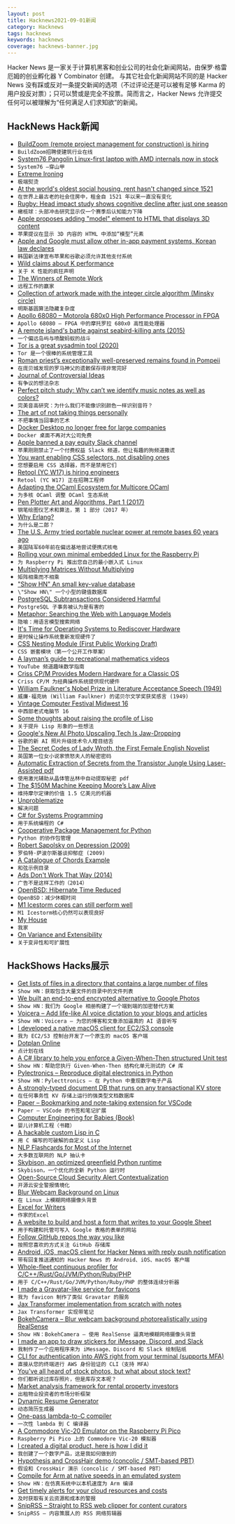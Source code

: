 ```yaml
---
layout: post
title: Hacknews2021-09-01新闻
category: Hacknews
tags: hacknews
keywords: hacknews
coverage: hacknews-banner.jpg
---
```


Hacker News 是一家关于计算机黑客和创业公司的社会化新闻网站，由保罗·格雷厄姆的创业孵化器 Y Combinator 创建。
与其它社会化新闻网站不同的是 Hacker News 没有踩或反对一条提交新闻的选项（不过评论还是可以被有足够 Karma 的用户投反对票）；只可以赞或是完全不投票。简而言之，Hacker News 允许提交任何可以被理解为“任何满足人们求知欲”的新闻。

## HackNews Hack新闻


- [BuildZoom (remote project management for construction) is hiring](https://jobs.lever.co/buildzoom)
- `BuildZoom招聘使建筑行业在线`
- [System76 Pangolin Linux-first laptop with AMD internals now in stock](https://system76.com/laptops/pangolin)
- `System76 –穿山甲`
- [Extreme Ironing](https://en.wikipedia.org/wiki/Extreme_ironing)
- `极端熨烫`
- [At the world's oldest social housing, rent hasn't changed since 1521](https://www.cbc.ca/radio/day6/hazaras-at-risk-in-afghanistan-the-meaning-of-comirnaty-a-brief-history-of-poppers-nancy-drew-at-91-more-1.6155032/at-the-world-s-oldest-social-housing-rent-hasn-t-changed-since-1521-1.6155041)
- `在世界上最古老的社会住房中，租金自 1521 年以来一直没有变化`
- [Rugby: Head impact study shows cognitive decline after just one season](https://www.bbc.co.uk/sport/rugby-union/58369271)
- `橄榄球：头部冲击研究显示仅一个赛季后认知能力下降`
- [Apple proposes adding "model" element to HTML that displays 3D content](https://github.com/WebKit/explainers/tree/main/model)
- `苹果提议在显示 3D 内容的 HTML 中添加“模型”元素`
- [Apple and Google must allow other in-app payment systems, Korean law declares](https://www.theverge.com/2021/8/31/22643800/apple-google-south-korea-app-store-payment-legislation-passes)
- `韩国新法律宣布苹果和谷歌必须允许其他支付系统`
- [Wild claims about K performance](https://mlochbaum.github.io/BQN/implementation/kclaims.html)
- `关于 K 性能的疯狂声明`
- [The Winners of Remote Work](https://www.nytimes.com/2021/08/31/upshot/the-winners-of-remote-work.html)
- `远程工作的赢家`
- [Collection of artwork made with the integer circle algorithm (Minsky circle)](https://www.onirom.fr/ica.html)
- `明斯基圆算法隐藏复杂度`
- [Apollo 68080 – Motorola 680x0 High Performance Processor in FPGA](http://www.apollo-core.com/features.html)
- `Apollo 68080 – FPGA 中的摩托罗拉 680x0 高性能处理器`
- [A remote island's battle against seabird-killing ants (2015)](https://www.audubon.org/magazine/july-august-2015/one-remote-islands-battle-against-acid)
- `一个偏远岛屿与喷酸蚂蚁的战斗`
- [Tor is a great sysadmin tool (2020)](https://www.jamieweb.net/blog/tor-is-a-great-sysadmin-tool/)
- `Tor 是一个很棒的系统管理工具`
- [Roman priest’s exceptionally well-preserved remains found in Pompeii](https://www.smithsonianmag.com/smart-news/archaeologists-uncover-most-well-preserved-human-remains-pompeii-date-180978455/)
- `在庞贝城发现的罗马神父的遗骸保存得非常完好`
- [Journal of Controversial Ideas](https://www.journalofcontroversialideas.org/)
- `有争议的想法杂志`
- [Perfect pitch study: Why can’t we identify music notes as well as colors?](https://news.uchicago.edu/story/why-cant-we-identify-music-notes-well-colors-perfect-pitch-study-offers-clues)
- `完美音高研究：为什么我们不能像识别颜色一样识别音符？`
- [The art of not taking things personally](https://medium.dave-bailey.com/the-art-of-not-taking-things-personally-b7a8395ce172)
- `不把事情当回事的艺术`
- [Docker Desktop no longer free for large companies](https://www.theregister.com/2021/08/31/docker_desktop_no_longer_free/)
- `Docker 桌面不再对大公司免费`
- [Apple banned a pay equity Slack channel](https://www.theverge.com/2021/8/31/22650751/apple-bans-pay-equity-slack-channel)
- `苹果刚刚禁止了一个付费权益 Slack 频道，但让有趣的狗频道撒谎`
- [You want enabling CSS selectors, not disabling ones](https://css-tricks.com/you-want-enabling-css-selectors-not-disabling-ones/)
- `您想要启用 CSS 选择器，而不是禁用它们`
- [Retool (YC W17) is hiring engineers](item?id=28373610)
- `Retool (YC W17) 正在招聘工程师`
- [Adapting the OCaml Ecosystem for Multicore OCaml](https://watch.ocaml.org/videos/watch/playlist/7a4ad26a-b8c5-4588-bf2a-4b981fed87f2?playlistPosition=2)
- `为多核 OCaml 调整 OCaml 生态系统`
- [Pen Plotter Art and Algorithms, Part 1 (2017)](https://mattdesl.svbtle.com/pen-plotter-1)
- `钢笔绘图仪艺术和算法，第 1 部分（2017 年）`
- [Why Erlang?](https://www.fredrikholmqvist.com/posts/why-erlang/)
- `为什么是二郎？`
- [The U.S. Army tried portable nuclear power at remote bases 60 years ago](https://www.atlasobscura.com/articles/camp-century-portable-nuclear-reactor)
- `美国陆军60年前在偏远基地尝试便携式核电`
- [Rolling your own minimal embedded Linux for the Raspberry Pi](https://kevinboone.me/pi_minimal.html)
- `为 Raspberry Pi 推出您自己的最小嵌入式 Linux`
- [Multiplying Matrices Without Multiplying](https://arxiv.org/abs/2106.10860)
- `矩阵相乘而不相乘`
- ["Show HN" An small key-value database](http://docs.beryl.dev/)
- `\"Show HN\" 一个小型的键值数据库`
- [PostgreSQL Subtransactions Considered Harmful](https://postgres.ai/blog/20210831-postgresql-subtransactions-considered-harmful)
- `PostgreSQL 子事务被认为是有害的`
- [Metaphor: Searching the Web with Language Models](https://metaphor.so/)
- `隐喻：用语言模型搜索网络`
- [It's Time for Operating Systems to Rediscover Hardware](https://www.usenix.org/conference/osdi21/presentation/fri-keynote)
- `是时候让操作系统重新发现硬件了`
- [CSS Nesting Module (First Public Working Draft)](https://www.w3.org/blog/news/archives/9236)
- `CSS 嵌套模块（第一个公开工作草案）`
- [A layman’s guide to recreational mathematics videos](https://samenright.com/2021/08/31/a-laymans-guide-to-recreational-mathematics-videos/)
- `YouTube 频道趣味数学指南`
- [Criss CP/M Provides Modern Hardware for a Classic OS](https://hackaday.com/2021/08/30/criss-cp-m-provides-modern-hardware-for-a-classic-os/)
- `Criss CP/M 为经典操作系统提供现代硬件`
- [William Faulkner's Nobel Prize in Literature Acceptance Speech (1949)](https://www.nobelprize.org/prizes/literature/1949/faulkner/speech/)
- `威廉·福克纳 (William Faulkner) 的诺贝尔文学奖获奖感言 (1949)`
- [Vintage Computer Festival Midwest 16](http://vcfmw.org/)
- `中西部老式电脑节 16`
- [Some thoughts about raising the profile of Lisp](https://liam-on-linux.livejournal.com/81798.html)
- `关于提升 Lisp 形象的一些想法`
- [Google's New AI Photo Upscaling Tech Is Jaw-Dropping](https://petapixel.com/2021/08/30/googles-new-ai-photo-upscaling-tech-is-jaw-dropping/)
- `谷歌的新 AI 照片升级技术令人瞠目结舌`
- [The Secret Codes of Lady Wroth, the First Female English Novelist](https://www.smithsonianmag.com/arts-culture/secret-codes-lady-wroth-first-female-english-novelist-180978365/)
- `英国第一位女小说家愤怒夫人的秘密密码`
- [Automatic Extraction of Secrets from the Transistor Jungle Using Laser-Assisted pdf](https://www.usenix.org/system/files/sec21-krachenfels.pdf)
- `使用激光辅助从晶体管丛林中自动提取秘密 pdf`
- [The $150M Machine Keeping Moore’s Law Alive](https://www.wired.com/story/asml-extreme-ultraviolet-lithography-chips-moores-law/)
- `维持摩尔定律的价值 1.5 亿美元的机器`
- [Unproblematize](https://glyph.twistedmatrix.com/2021/08/unproblematize.html)
- `解决问题`
- [C# for Systems Programming](https://github.com/MichalStrehovsky/zerosharp)
- `用于系统编程的 C#`
- [Cooperative Package Management for Python](https://lwn.net/SubscriberLink/867657/0efafb319ce20e3e/)
- `Python 的协作包管理`
- [Robert Sapolsky on Depression (2009)](https://www.robertsapolskyrocks.com/depression.html)
- `罗伯特·萨波尔斯基谈抑郁症 (2009)`
- [A Catalogue of Chords Example](https://jpreston.xyz/a-catalogue-of-chords-example.html)
- `和弦示例目录`
- [Ads Don't Work That Way (2014)](https://meltingasphalt.com/ads-dont-work-that-way/)
- `广告不是这样工作的（2014）`
- [OpenBSD: Hibernate Time Reduced](https://www.undeadly.org/cgi?action=article;sid=20210831050932)
- `OpenBSD：减少休眠时间`
- [M1 Icestorm cores can still perform well](https://eclecticlight.co/2021/09/01/m1-icestorm-cores-can-still-perform-very-well/)
- `M1 Icestorm核心仍然可以表现良好`
- [My House](https://carltheperson.com/posts/my-house)
- `我家`
- [On Variance and Extensibility](http://acko.net/blog/on-variance-and-extensibility/)
- `关于变异性和可扩展性`


## HackShows Hacks展示

- [ Get lists of files in a directory that contains a large number of files](https://github.com/catatsuy/lls)
- `Show HN：获取包含大量文件的目录中的文件列表`
- [ We built an end-to-end encrypted alternative to Google Photos](item?id=28347439)
- `Show HN：我们为 Google 相册构建了一个端到端的加密替代方案`
- [ Voicera – Add life-like AI voice dictation to your blogs and articles](https://www.voicera.co)
- `Show HN：Voicera – 为您的博客和文章添加逼真的 AI 语音听写`
- [ I developed a native macOS client for EC2/S3 console](item?id=28348883)
- `我为 EC2/S3 控制台开发了一个原生的 macOS 客户端`
- [ Dotplan Online](https://dotplan.online/)
- `点计划在线`
- [ A C# library to help you enforce a Given-When-Then structured Unit test](item?id=28352300)
- `Show HN：帮助您执行 Given-When-Then 结构化单元测试的 C# 库`
- [ Pylectronics – Reproduce digital electronics in Python](https://github.com/fgarci03/pylectronics)
- `Show HN：Pylecttronics – 在 Python 中重现数字电子产品`
- [ A strongly-typed document DB that runs on any transactional KV store](https://github.com/losfair/RefineDB)
- `在任何事务性 KV 存储上运行的强类型文档数据库`
- [ Paper – Bookmarking and note-taking extension for VSCode](https://github.com/Raathigesh/paper)
- `Paper – VSCode 的书签和笔记扩展`
- [ Computer Engineering for Babies (Book)](https://computerengineeringforbabies.com)
- `婴儿计算机工程（书籍）`
- [ A hackable custom Lisp in C](https://github.com/codr7/alisp)
- `用 C 编写的可破解的自定义 Lisp`
- [ NLP Flashcards for Most of the Internet](item?id=28360220)
- `大多数互联网的 NLP 抽认卡`
- [ Skybison, an optimized greenfield Python runtime](https://github.com/facebookexperimental/skybison)
- `Skybison，一个优化的全新 Python 运行时`
- [ Open-Source Cloud Security Alert Contextualization](https://github.com/dassana-io/dassana)
- `开源云安全警报情境化`
- [ Blur Webcam Background on Linux](https://github.com/jashandeep-sohi/webcam-filters)
- `在 Linux 上模糊网络摄像头背景`
- [ Excel for Writers](https://zeminary.com/)
- `作家的Excel`
- [ A website to build and host a form that writes to your Google Sheet](https://formtosheets.com/)
- `用于构建和托管可写入 Google 表格的表单的网站`
- [ Follow GitHub repos the way you like](https://ohmycode.cc)
- `按照您喜欢的方式关注 GitHub 存储库`
- [ Android, iOS, macOS client for Hacker News with reply push notification](https://play.google.com/store/apps/details?id=com.pranapps.hack)
- `带有回复推送通知的 Hacker News 的 Android、iOS、macOS 客户端`
- [ Whole-fleet continuous profiler for C/C++/Rust/Go/JVM/Python/Ruby/PHP](https://prodfiler.com/blog/introducing-prodfiler/)
- `用于 C/C++/Rust/Go/JVM/Python/Ruby/PHP 的整体连续分析器`
- [ I made a Gravatar-like service for favicons](https://icon.horse)
- `我为 favicon 制作了类似 Gravatar 的服务`
- [ Jax Transformer implementation from scratch with notes](https://lit.labml.ai/github/vpj/jax_transformer/blob/master/transformer.py)
- `Jax Transformer 实现带笔记`
- [ BokehCamera – Blur webcam background photorealistically using RealSense](https://github.com/dheera/bokeh-camera)
- `Show HN：BokehCamera – 使用 RealSense 逼真地模糊网络摄像头背景`
- [ I made an app to draw stickers for iMessage, Discord, and Slack](https://stickerdoodle.app)
- `我制作了一个应用程序来为 iMessage、Discord 和 Slack 绘制贴纸`
- [ CLI for authentication into AWS right from your terminal (supports MFA)](https://github.com/iamarkadyt/aacli)
- `直接从您的终端进行 AWS 身份验证的 CLI（支持 MFA）`
- [ You've all heard of stock photos, but what about stock text?](https://uicopy.io)
- `你们都听说过库存照片，但是库存文本呢？`
- [ Market analysis framework for rental property investors](https://docs.google.com/spreadsheets/d/1O9ND_XYhMCOEReidnEvZL8xe-haSML-v/edit?usp=sharing&ouid=100000368897742607382&rtpof=true&sd=true)
- `出租物业投资者的市场分析框架`
- [ Dynamic Resume Generator](https://github.com/Mockapapella/Dynamic-Resume-Generator)
- `动态简历生成器`
- [ One-pass lambda-to-C compiler](https://github.com/Joker-vD/onepass-lambda-compiler)
- `一次性 lambda 到 C 编译器`
- [ A Commodore Vic-20 Emulator on the Raspberry Pi Pico](https://github.com/jfoucher/picovic)
- `Raspberry Pi Pico 上的 Commodore Vic-20 模拟器`
- [ I created a digital product, here is how I did it](https://entrepreneurshandbook.co/how-to-create-a-digital-product-from-start-to-finish-1d81a9e86078)
- `我创建了一个数字产品，这是我如何做到的`
- [ Hypothesis and CrossHair demo (concolic / SMT-based PBT)](https://pschanely.github.io/2021/08/25/hypothesis-crosshair-integration.html)
- `假设和 CrossHair 演示（concolic / SMT-based PBT）`
- [ Compile for Arm at native speeds in an emulated system](https://github.com/valkmit/aws-graviton2-on-intel)
- `Show HN：在仿真系统中以本机速度为 Arm 编译`
- [ Get timely alerts for your cloud resources and costs](https://cloudalarm.in)
- `及时获取有关云资源和成本的警报`
- [ SnipRSS – Straight to RSS web clipper for content curators](https://sniprss.com)
- `SnipRSS – 内容策展人的 RSS 网络剪辑器`

